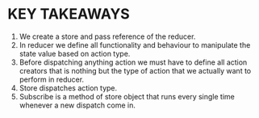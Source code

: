 # KEY TAKEAWAYS

1. We create a store and pass reference of the reducer.
2. In reducer we define all functionality and behaviour to manipulate the state value based on action type.
3. Before dispatching anything action we must have to define all action creators that is nothing but the type of action that we actually want to perform in reducer.
4. Store dispatches action type.
5. Subscribe is a method of store object that runs every single time whenever a new dispatch come in.
